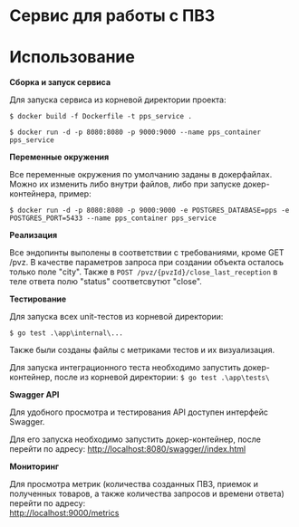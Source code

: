 # Сервис для работы с ПВЗ

# Использование

**Сборка и запуск сервиса**

Для запуска сервиса из корневой директории проекта:

`$ docker build -f Dockerfile -t pps_service .`

`$ docker run -d -p 8080:8080 -p 9000:9000 --name pps_container pps_service`

**Переменные окружения**

Все переменные окружения по умолчанию заданы в докерфайлах. Можно их изменить либо внутри файлов, либо при запуске
докер-контейнера, пример:

`$ docker run -d -p 8080:8080 -p 9000:9000 -e POSTGRES_DATABASE=pps -e POSTGRES_PORT=5433 --name pps_container pps_service`

**Реализация**

Все эндопинты выполены в соответствии с требованиями, кроме GET /pvz. В качестве параметров запроса при создании объекта
осталось только поле "city".
Также в `POST /pvz/{pvzId}/close_last_reception` в теле ответа полю "status" соответсвутют "close".

**Тестирование**

Для запуска всех unit-тестов из корневой директории:

`$ go test .\app\internal\...`

Также были созданы файлы с метриками тестов и их визуализация.

Для запуска интеграционного теста необходимо запустить докер-контейнер, после из корневой директории:
`$ go test .\app\tests\`

**Swagger API**

Для удобного просмотра и тестирования API доступен интерфейс Swagger. 

Для его запуска необходимо запустить докер-контейнер, после перейти по адресу:
[http://localhost:8080/swagger//index.html](http://localhost:8080/swagger//index.html)

**Мониторинг**

Для просмотра метрик (количества созданных ПВЗ, приемок и полученных товаров, а также количества запросов и времени ответа) 
перейти по адресу:  
[http://localhost:9000/metrics](http://localhost:9000/metrics)